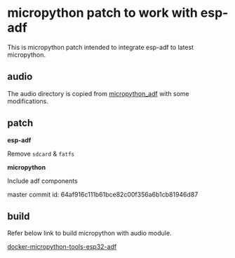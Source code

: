 # micropython patch to work with esp-adf

This is micropython patch intended to integrate esp-adf to latest micropython.

## audio

The audio directory is copied from [micropython_adf](https://github.com/espressif/esp-adf/tree/master/micropython_adf) with some modifications.

## patch

__esp-adf__

Remove `sdcard` & `fatfs`

__micropython__

Include adf components

master commit id: 64af916c111b61bce82c00f356a6b1cb81946d87

## build

Refer below link to build micropython with audio module.

[docker-micropython-tools-esp32-adf](https://github.com/unseel/docker-micropython-tools-esp32-adf)
